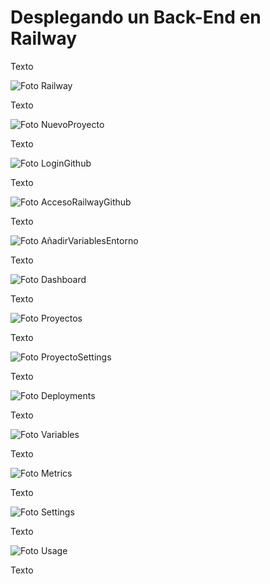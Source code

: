 # Desplegando un Back-End en Railway

Texto

![Foto Railway](./Imagenes_readme/Railway.png) 

Texto

![Foto NuevoProyecto](./Imagenes_readme/NuevoProyecto.png) 

Texto

![Foto LoginGithub](./Imagenes_readme/LoginGithub.png) 

Texto

![Foto AccesoRailwayGithub](./Imagenes_readme/AccesoRailwayGithub.png) 

Texto

![Foto AñadirVariablesEntorno](./Imagenes_readme/AñadirVariablesEntorno.png) 

Texto

![Foto Dashboard](./Imagenes_readme/Dashboard.png) 

Texto

![Foto Proyectos](./Imagenes_readme/Proyectos.png) 

Texto

![Foto ProyectoSettings](./Imagenes_readme/ProyectoSettings.png) 

Texto

![Foto Deployments](./Imagenes_readme/Deployments.png) 

Texto

![Foto Variables](./Imagenes_readme/Variables.png) 

Texto

![Foto Metrics](./Imagenes_readme/Metrics.png) 

Texto

![Foto Settings](./Imagenes_readme/Settings.png) 

Texto

![Foto Usage](./Imagenes_readme/Usage.png)

Texto